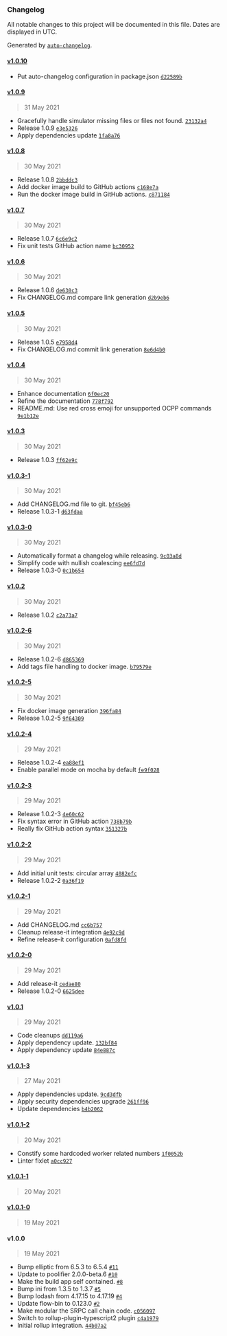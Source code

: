 ### Changelog

All notable changes to this project will be documented in this file. Dates are displayed in UTC.

Generated by [`auto-changelog`](https://github.com/CookPete/auto-changelog).

#### [v1.0.10](https://github.com/sap-labs-france/ev-simulator/compare/v1.0.9...v1.0.10)

- Put auto-changelog configuration in package.json [`d22589b`](https://github.com/sap-labs-france/ev-simulator/commit/d22589b3543c990500a04be179088a4a3a7be7cb)

#### [v1.0.9](https://github.com/sap-labs-france/ev-simulator/compare/v1.0.8...v1.0.9)

> 31 May 2021

- Gracefully handle simulator missing files or files not found. [`23132a4`](https://github.com/sap-labs-france/ev-simulator/commit/23132a44933014c707d4fc3d0c681dc99cee7828)
- Release 1.0.9 [`e3e5326`](https://github.com/sap-labs-france/ev-simulator/commit/e3e532609e80521181cf8e10a9e838fa360c5d66)
- Apply dependencies update [`1fa8a76`](https://github.com/sap-labs-france/ev-simulator/commit/1fa8a76f6ffae9fe625a1707a9e1141c922f4774)

#### [v1.0.8](https://github.com/sap-labs-france/ev-simulator/compare/v1.0.7...v1.0.8)

> 30 May 2021

- Release 1.0.8 [`2bbddc3`](https://github.com/sap-labs-france/ev-simulator/commit/2bbddc367e37d0d163ee0e22f63c7093bb3aa0cd)
- Add docker image build to GitHub actions [`c168e7a`](https://github.com/sap-labs-france/ev-simulator/commit/c168e7ade3388c9cea07d6cf4759bf0e7a1407a3)
- Run the docker image build in GitHub actions. [`c871184`](https://github.com/sap-labs-france/ev-simulator/commit/c871184e11055b02f83ae3a36fe7af285bac8251)

#### [v1.0.7](https://github.com/sap-labs-france/ev-simulator/compare/v1.0.6...v1.0.7)

> 30 May 2021

- Release 1.0.7 [`6c6e9c2`](https://github.com/sap-labs-france/ev-simulator/commit/6c6e9c29422663a5f256a053d29cb35e51693f28)
- Fix unit tests GitHub action name [`bc30952`](https://github.com/sap-labs-france/ev-simulator/commit/bc3095278757a8b8e9dbe09e98097461921fe3fa)

#### [v1.0.6](https://github.com/sap-labs-france/ev-simulator/compare/v1.0.5...v1.0.6)

> 30 May 2021

- Release 1.0.6 [`de630c3`](https://github.com/sap-labs-france/ev-simulator/commit/de630c3bbcbf1d3ba96b0097d5c4fb11584be5c8)
- Fix CHANGELOG.md compare link generation [`d2b9eb6`](https://github.com/sap-labs-france/ev-simulator/commit/d2b9eb67601279d9b060ff59c96c2a44fb5b6d5e)

#### [v1.0.5](https://github.com/sap-labs-france/ev-simulator/compare/v1.0.4...v1.0.5)

> 30 May 2021

- Release 1.0.5 [`e7958d4`](https://github.com/sap-labs-france/ev-simulator/commit/e7958d495f884d707639bd3ef662f2b8f9cbd32b)
- Fix CHANGELOG.md commit link generation [`8e6d4b0`](https://github.com/sap-labs-france/ev-simulator/commit/8e6d4b0936a465599c971af37ca900372fdbac9c)

#### [v1.0.4](https://github.com/sap-labs-france/ev-simulator/compare/v1.0.3...v1.0.4)

> 30 May 2021

- Enhance documentation [`6f0ec20`](https://github.com/sap-labs-france/ev-simulator/commit/6f0ec20eb58d0344c807ed297f9080191270697e)
- Refine the documentation [`778f792`](https://github.com/sap-labs-france/ev-simulator/commit/778f79241952fefd769c87b195e01e8101964928)
- README.md: Use red cross emoji for unsupported OCPP commands [`9e1b12e`](https://github.com/sap-labs-france/ev-simulator/commit/9e1b12e45e39c041e57442b641c8f1107ec3f8b3)

#### [v1.0.3](https://github.com/sap-labs-france/ev-simulator/compare/v1.0.3-1...v1.0.3)

> 30 May 2021

- Release 1.0.3 [`ff62e9c`](https://github.com/sap-labs-france/ev-simulator/commit/ff62e9c8adbdb20d56eb045c7e3f311bb09229da)

#### [v1.0.3-1](https://github.com/sap-labs-france/ev-simulator/compare/v1.0.3-0...v1.0.3-1)

> 30 May 2021

- Add CHANGELOG.md file to git. [`bf45eb6`](https://github.com/sap-labs-france/ev-simulator/commit/bf45eb680705907ff1cbb22a7ab94f39dd000213)
- Release 1.0.3-1 [`d63fdaa`](https://github.com/sap-labs-france/ev-simulator/commit/d63fdaaa7f95da871e596b1232dadeafc32b5540)

#### [v1.0.3-0](https://github.com/sap-labs-france/ev-simulator/compare/v1.0.2...v1.0.3-0)

> 30 May 2021

- Automatically format a changelog while releasing. [`9c03a8d`](https://github.com/sap-labs-france/ev-simulator/commit/9c03a8d55dd9c0e8653e954a9acf03f0247cbf20)
- Simplify code with nullish coalescing [`ee6fd7d`](https://github.com/sap-labs-france/ev-simulator/commit/ee6fd7d1fd6f2a15614797fa7e3c2e9794591dbe)
- Release 1.0.3-0 [`0c1b654`](https://github.com/sap-labs-france/ev-simulator/commit/0c1b654b6da7fd7067dbb72c48daec8fe551ca33)

#### [v1.0.2](https://github.com/sap-labs-france/ev-simulator/compare/v1.0.2-6...v1.0.2)

> 30 May 2021

- Release 1.0.2 [`c2a73a7`](https://github.com/sap-labs-france/ev-simulator/commit/c2a73a7142cecbd159810b00100d9aa6e6287675)

#### [v1.0.2-6](https://github.com/sap-labs-france/ev-simulator/compare/v1.0.2-5...v1.0.2-6)

> 30 May 2021

- Release 1.0.2-6 [`d865369`](https://github.com/sap-labs-france/ev-simulator/commit/d8653691d8d086717580aa8740fd19bb67f518cf)
- Add tags file handling to docker image. [`b79579e`](https://github.com/sap-labs-france/ev-simulator/commit/b79579e21c385c340738f3541ce6464b0eb2125f)

#### [v1.0.2-5](https://github.com/sap-labs-france/ev-simulator/compare/v1.0.2-4...v1.0.2-5)

> 30 May 2021

- Fix docker image generation [`396fa84`](https://github.com/sap-labs-france/ev-simulator/commit/396fa849e6977bbf094d51caa3616c09bebcc4e6)
- Release 1.0.2-5 [`9f64309`](https://github.com/sap-labs-france/ev-simulator/commit/9f64309c951ec41ae69cf9932a14af36c9ce9786)

#### [v1.0.2-4](https://github.com/sap-labs-france/ev-simulator/compare/v1.0.2-3...v1.0.2-4)

> 29 May 2021

- Release 1.0.2-4 [`ea88ef1`](https://github.com/sap-labs-france/ev-simulator/commit/ea88ef1db1f24c7cac770a63291ad0c906a42d95)
- Enable parallel mode on mocha by default [`fe9f028`](https://github.com/sap-labs-france/ev-simulator/commit/fe9f028b9aebb834c89473bba5b171adae062a0d)

#### [v1.0.2-3](https://github.com/sap-labs-france/ev-simulator/compare/v1.0.2-2...v1.0.2-3)

> 29 May 2021

- Release 1.0.2-3 [`4e60c62`](https://github.com/sap-labs-france/ev-simulator/commit/4e60c62f5c6218c73e650c33fa63708c8a516582)
- Fix syntax error in GitHub action [`738b79b`](https://github.com/sap-labs-france/ev-simulator/commit/738b79b2ad955a56f36e7cfd0d88412565f2bc1c)
- Really fix GitHub action syntax [`351327b`](https://github.com/sap-labs-france/ev-simulator/commit/351327b3e6fc06a4dfab8c56bc3ee2d3f7e680e0)

#### [v1.0.2-2](https://github.com/sap-labs-france/ev-simulator/compare/v1.0.2-1...v1.0.2-2)

> 29 May 2021

- Add initial unit tests: circular array [`4082efc`](https://github.com/sap-labs-france/ev-simulator/commit/4082efc1bec069b34506a467524b5d4bb9013202)
- Release 1.0.2-2 [`0a36f19`](https://github.com/sap-labs-france/ev-simulator/commit/0a36f1937cbabd4135df5dbe695757000e10f1cd)

#### [v1.0.2-1](https://github.com/sap-labs-france/ev-simulator/compare/v1.0.2-0...v1.0.2-1)

> 29 May 2021

- Add CHANGELOG.md [`cc6b757`](https://github.com/sap-labs-france/ev-simulator/commit/cc6b7578dafd1658a3a20a814d9cf75edff54996)
- Cleanup release-it integration [`4e92c9d`](https://github.com/sap-labs-france/ev-simulator/commit/4e92c9db08a7722a8fadf8803ca3d73af0a8250a)
- Refine release-it configuration [`0afd8fd`](https://github.com/sap-labs-france/ev-simulator/commit/0afd8fd8e18ae36bf5c890924cc3341e7ceb6ae0)

#### [v1.0.2-0](https://github.com/sap-labs-france/ev-simulator/compare/v1.0.1...v1.0.2-0)

> 29 May 2021

- Add release-it [`cedae80`](https://github.com/sap-labs-france/ev-simulator/commit/cedae80d006cd2bcbcecf471447eafd29bccd334)
- Release 1.0.2-0 [`6625dee`](https://github.com/sap-labs-france/ev-simulator/commit/6625deebc175173788acd4fd23c3f08b65b91ef4)

#### [v1.0.1](https://github.com/sap-labs-france/ev-simulator/compare/v1.0.1-3...v1.0.1)

> 29 May 2021

- Code cleanups [`dd119a6`](https://github.com/sap-labs-france/ev-simulator/commit/dd119a6bc8a78464c82e4d11d88e0fdbbae10537)
- Apply dependency update. [`132bf84`](https://github.com/sap-labs-france/ev-simulator/commit/132bf84f5fe59235437ec2190ff541981afbf918)
- Apply dependency update [`84e887c`](https://github.com/sap-labs-france/ev-simulator/commit/84e887cdee21a137425c440486808bcfc509b1f6)

#### [v1.0.1-3](https://github.com/sap-labs-france/ev-simulator/compare/v1.0.1-2...v1.0.1-3)

> 27 May 2021

- Apply dependencies update. [`9cd3dfb`](https://github.com/sap-labs-france/ev-simulator/commit/9cd3dfb0142c71014f00f7e484d6d7b57bd0ef7b)
- Apply security dependencies upgrade [`261ff96`](https://github.com/sap-labs-france/ev-simulator/commit/261ff96b25b1a98ec923c5fa009b10241ff5cad3)
- Update dependencies [`b4b2062`](https://github.com/sap-labs-france/ev-simulator/commit/b4b206259a8e638688a9bb60749688ee9ee88aac)

#### [v1.0.1-2](https://github.com/sap-labs-france/ev-simulator/compare/v1.0.1-1...v1.0.1-2)

> 20 May 2021

- Constify some hardcoded worker related numbers [`1f0052b`](https://github.com/sap-labs-france/ev-simulator/commit/1f0052b9fa7d0a13a1e85d8a0f761ba250af7fd5)
- Linter fixlet [`a0cc927`](https://github.com/sap-labs-france/ev-simulator/commit/a0cc9278424129c176b8e491891a2053eac03c59)

#### [v1.0.1-1](https://github.com/sap-labs-france/ev-simulator/compare/v1.0.1-0...v1.0.1-1)

> 20 May 2021

#### [v1.0.1-0](https://github.com/sap-labs-france/ev-simulator/compare/v1.0.0...v1.0.1-0)

> 19 May 2021

#### v1.0.0

> 19 May 2021

- Bump elliptic from 6.5.3 to 6.5.4 [`#11`](https://github.com/sap-labs-france/ev-simulator/pull/11)
- Update to poolifier 2.0.0-beta.6 [`#10`](https://github.com/sap-labs-france/ev-simulator/pull/10)
- Make the build app self contained. [`#8`](https://github.com/sap-labs-france/ev-simulator/pull/8)
- Bump ini from 1.3.5 to 1.3.7 [`#5`](https://github.com/sap-labs-france/ev-simulator/pull/5)
- Bump lodash from 4.17.15 to 4.17.19 [`#4`](https://github.com/sap-labs-france/ev-simulator/pull/4)
- Update flow-bin to 0.123.0 [`#2`](https://github.com/sap-labs-france/ev-simulator/pull/2)
- Make modular the SRPC call chain code. [`c056097`](https://github.com/sap-labs-france/ev-simulator/commit/c0560973d259dbce64a24d10bab46246596fa1d5)
- Switch to rollup-plugin-typescript2 plugin [`c4a1979`](https://github.com/sap-labs-france/ev-simulator/commit/c4a1979464bbf9c72508da3bda76bec4636dea32)
- Initial rollup integration. [`44b07a2`](https://github.com/sap-labs-france/ev-simulator/commit/44b07a217a304640bef57f9e84cdafb240763a61)
